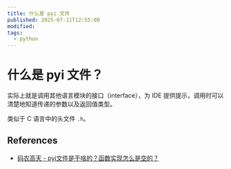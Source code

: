 ```yaml
---
title: 什么是 pyi 文件
published: 2025-07-11T12:55:00
modified: 
tags:
  - python
---
```


# 什么是 pyi 文件？

实际上就是调用其他语言模块的接口（interface），为 IDE 提供提示，调用时可以清楚地知道传递的参数以及返回值类型。

类似于 C 语言中的头文件 `.h`。

## References

- [码农高天 - pyi文件是干啥的？函数实现怎么是空的？](https://www.bilibili.com/video/BV1HHLjzTEqY/)